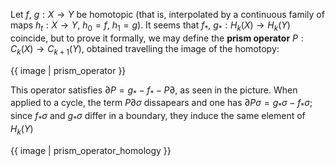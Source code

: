 Let $f$, $g:X\longrightarrow Y$ be homotopic (that is, interpolated by a continuous family of maps $h_t:X\longrightarrow Y$, $h_0=f$, $h_1=g$). It seems that $f_\ast$, $g_\ast:H_k(X)\longrightarrow H_k(Y)$ coincide, but to prove it formally, we may define the **prism operator** $P:C_k(X)\longrightarrow C_{k+1}(Y)$, obtained travelling the image of the homotopy:

{{ image | prism_operator }}

This operator satisfies $\partial P=g_\ast-f_\ast-P\partial$, as seen in the picture. When applied to a cycle, the term $P\partial\sigma$ dissapears and one has $\partial P\sigma=g_\ast\sigma-f_\ast\sigma$; since $f_\ast\sigma$ and $g_\ast\sigma$ differ in a boundary, they induce the same element of $H_k(Y)$

{{ image | prism_operator_homology }}